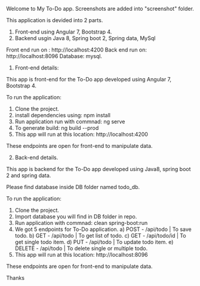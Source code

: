 Welcome to My To-Do app. Screenshots are added into "screenshot" folder.

This application is devided into 2 parts. 

1) Front-end using Angular 7, Bootstrap 4.
2) Backend usgin Java 8, Spring boot 2, Spring data, MySql

Front end run on : http://localhost:4200
Back end run on: http://localhost:8096
Database: mysql. 

1) Front-end details:

This app is front-end for the To-Do app developed using Angular 7, Bootstrap 4. 

To run the application:

1) Clone the project.
2) install dependencies using: npm install
3) Run application run with commnad: ng serve
4) To generate build: ng build --prod
5) This app will run at this location: http://localhost:4200

These endpoints are open for front-end to manipulate data.

2) Back-end details.

This app is backend for the To-Do app developed using Java8, spring boot 2 and spring data. 

Please find database inside DB folder named todo_db.

To run the application:

1) Clone the project.
2) Import database you will find in DB folder in repo.
3) Run application with commnad: clean spring-boot:run
4) We got 5 endpoints for To-Do application.
	a) POST - /api/todo      | To save todo.
	b) GET - /api/todo       | To get list of todo.
	c) GET - /api/todo/id    | To get single todo item.
	d) PUT - /api/todo       | To update todo item.
	e) DELETE - /api/todo    | To delete single or multiple todo.
5) This app will run at this location: http://localhost:8096

These endpoints are open for front-end to manipulate data.

Thanks
